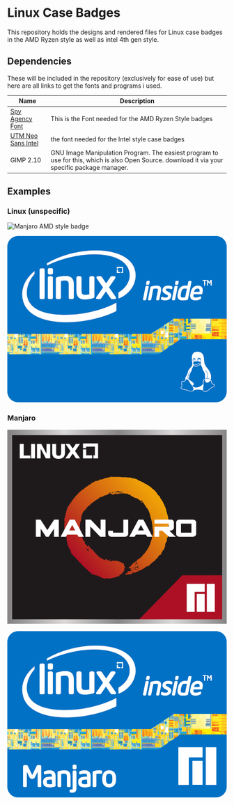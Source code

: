 # Linux Case Badges

This repository holds the designs and rendered files for Linux case badges in the AMD Ryzen style as well as intel 4th gen style.

## Dependencies
These will be included in the repository (exclusively for ease of use) but here are all links to get the fonts and programs i used.

| Name | Description |
|---|---|
| [Spy Agency Font](https://www.dafont.com/spy-agency.font) | This is the Font needed for the AMD Ryzen Style badges |
| [UTM Neo Sans Intel](http://font2s.com/fonts/13224/utm_neo_sans_intel.html) | the font needed for the Intel style case badges |
| GIMP 2.10 | GNU Image Manipulation Program. The easiest program to use for this, which is also Open Source. download it via your specific package manager. |

## Examples

### Linux (unspecific)

![Manjaro AMD style badge](https://raw.githubusercontent.com/Dragonsight91/Linux-case-badges/master/AMD-style/rendered/linux-amd.png)

![Manjaro Intel style badge](https://raw.githubusercontent.com/Dragonsight91/Linux-case-badges/master/Intel-style/rendered/linux-intel.png)

### Manjaro

![Manjaro AMD style badge](https://raw.githubusercontent.com/Dragonsight91/Linux-case-badges/master/AMD-style/rendered/linux-manjaro_amd.png)

![Manjaro Intel style badge](https://raw.githubusercontent.com/Dragonsight91/Linux-case-badges/master/Intel-style/rendered/linux-manjaro_intel.png)

